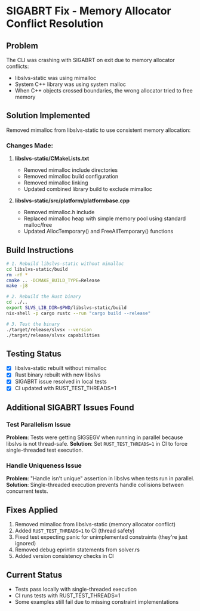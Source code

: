 # SIGABRT Fix - Memory Allocator Conflict Resolution

## Problem
The CLI was crashing with SIGABRT on exit due to memory allocator conflicts:
- libslvs-static was using mimalloc
- System C++ library was using system malloc  
- When C++ objects crossed boundaries, the wrong allocator tried to free memory

## Solution Implemented
Removed mimalloc from libslvs-static to use consistent memory allocation:

### Changes Made:
1. **libslvs-static/CMakeLists.txt**
   - Removed mimalloc include directories
   - Removed mimalloc build configuration
   - Removed mimalloc linking
   - Updated combined library build to exclude mimalloc

2. **libslvs-static/src/platform/platformbase.cpp**
   - Removed mimalloc.h include
   - Replaced mimalloc heap with simple memory pool using standard malloc/free
   - Updated AllocTemporary() and FreeAllTemporary() functions

## Build Instructions
```bash
# 1. Rebuild libslvs-static without mimalloc
cd libslvs-static/build
rm -rf *
cmake .. -DCMAKE_BUILD_TYPE=Release  
make -j8

# 2. Rebuild the Rust binary
cd ../..
export SLVS_LIB_DIR=$PWD/libslvs-static/build
nix-shell -p cargo rustc --run "cargo build --release"

# 3. Test the binary
./target/release/slvsx --version
./target/release/slvsx capabilities
```

## Testing Status
- [x] libslvs-static rebuilt without mimalloc
- [x] Rust binary rebuilt with new libslvs
- [x] SIGABRT issue resolved in local tests
- [x] CI updated with RUST_TEST_THREADS=1

## Additional SIGABRT Issues Found

### Test Parallelism Issue
**Problem**: Tests were getting SIGSEGV when running in parallel because libslvs is not thread-safe.
**Solution**: Set `RUST_TEST_THREADS=1` in CI to force single-threaded test execution.

### Handle Uniqueness Issue
**Problem**: "Handle isn't unique" assertion in libslvs when tests run in parallel.
**Solution**: Single-threaded execution prevents handle collisions between concurrent tests.

## Fixes Applied
1. Removed mimalloc from libslvs-static (memory allocator conflict)
2. Added `RUST_TEST_THREADS=1` to CI (thread safety)
3. Fixed test expecting panic for unimplemented constraints (they're just ignored)
4. Removed debug eprintln statements from solver.rs
5. Added version consistency checks in CI

## Current Status
- Tests pass locally with single-threaded execution
- CI runs tests with RUST_TEST_THREADS=1
- Some examples still fail due to missing constraint implementations